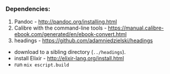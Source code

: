 ### Dependencies:

1. Pandoc - http://pandoc.org/installing.html
2. Calibre with the command-line tools - https://manual.calibre-ebook.com/generated/en/ebook-convert.html
3. headings - https://github.com/adamniedzielski/headings
  * download to a sibling directory (```../headings```).
  * install Elixir - http://elixir-lang.org/install.html
  * run ```mix escript.build```

